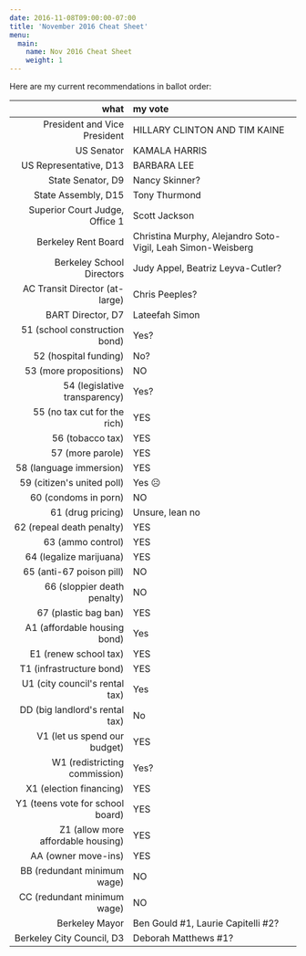 ```yaml
---
date: 2016-11-08T09:00:00-07:00
title: 'November 2016 Cheat Sheet'
menu:
  main:
    name: Nov 2016 Cheat Sheet
    weight: 1
---
```


Here are my current recommendations in ballot order:

<!--more-->

what|my vote
--:|:-----
President and Vice President | HILLARY CLINTON AND TIM KAINE
US Senator | KAMALA HARRIS
US Representative, D13 | BARBARA LEE
State Senator, D9 | Nancy Skinner?
State Assembly, D15 | Tony Thurmond
Superior Court Judge, Office 1 | Scott Jackson
Berkeley Rent Board | Christina Murphy, Alejandro Soto-Vigil, Leah Simon-Weisberg
Berkeley School Directors | Judy Appel, Beatriz Leyva-Cutler?
AC Transit Director (at-large) | Chris Peeples?
BART Director, D7 | Lateefah Simon
51 (school construction bond) | Yes?
52 (hospital funding) | No?
53 (more propositions) | NO
54 (legislative transparency) | Yes?
55 (no tax cut for the rich)| YES
56 (tobacco tax) | YES
57 (more parole) | YES
58 (language immersion) | YES
59 (citizen's united poll) | Yes ☹
60 (condoms in porn) | NO
61 (drug pricing) | Unsure, lean no
62 (repeal death penalty) | YES
63 (ammo control) | YES
64 (legalize marijuana) | YES
65 (anti-67 poison pill) | NO
66 (sloppier death penalty) | NO
67 (plastic bag ban) | YES
A1 (affordable housing bond) | Yes
E1 (renew school tax) | YES
T1 (infrastructure bond) | YES
U1 (city council's rental tax) | Yes
DD (big landlord's rental tax) | No
V1 (let us spend our budget) | YES
W1 (redistricting commission) | Yes?
X1 (election financing) | YES
Y1 (teens vote for school board) | YES
Z1 (allow more affordable housing) | YES
AA (owner move-ins) | YES
BB (redundant minimum wage) | NO
CC (redundant minimum wage) | NO
Berkeley Mayor | Ben Gould #1, Laurie Capitelli #2?
Berkeley City Council, D3 | Deborah Matthews #1?
